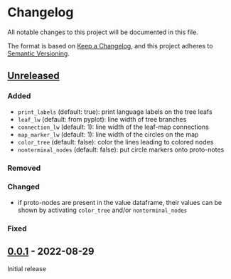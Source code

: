 # Changelog
All notable changes to this project will be documented in this file.

The format is based on [Keep a Changelog](https://keepachangelog.com/en/1.0.0/),
and this project adheres to [Semantic Versioning](https://semver.org/spec/v2.0.0.html).

## [Unreleased]

### Added
* `print_labels` (default: true): print language labels on the tree leafs
* `leaf_lw` (default: from pyplot): line width of tree branches
* `connection_lw` (default: 1): line width of the leaf-map connections
* `map_marker_lw` (default: 1): line width of the circles on the map
* `color_tree` (default: false): color the lines leading to colored nodes
* `nonterminal_nodes` (default: false): put circle markers onto proto-notes

### Removed

### Changed
* if proto-nodes are present in the value dataframe, their values can be shown by activating `color_tree` and/or `nonterminal_nodes`

### Fixed

## [0.0.1] - 2022-08-29

Initial release

[Unreleased]: https://github.com/fmatter/lingtreemaps/compare/0.0.1...HEAD
[0.0.1]: https://github.com/fmatter/lingtreemaps/releases/tag/0.0.1
